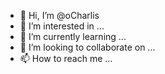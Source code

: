 - 👋 Hi, I’m @oCharlis
- 👀 I’m interested in ...
- 🌱 I’m currently learning ...
- 💞️ I’m looking to collaborate on ...
- 📫 How to reach me ...

<!---
oCharlis/oCharlis is a ✨ special ✨ repository because its `README.md` (this file) appears on your GitHub profile.
You can click the Preview link to take a look at your changes.
--->
